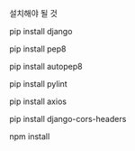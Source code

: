 설치해야 될 것

pip install django

pip install pep8

pip install autopep8

pip install pylint

pip install axios

pip install django-cors-headers


npm install
